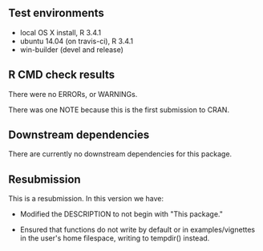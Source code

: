 
Test environments
-----------------

-   local OS X install, R 3.4.1
-   ubuntu 14.04 (on travis-ci), R 3.4.1
-   win-builder (devel and release)

R CMD check results
-------------------

There were no ERRORs, or WARNINGs.

There was one NOTE because this is the first submission to CRAN.

Downstream dependencies
-----------------------

There are currently no downstream dependencies for this package.

Resubmission
------------

This is a resubmission. In this version we have:

-   Modified the DESCRIPTION to not begin with "This package."

-   Ensured that functions do not write by default or in examples/vignettes in the user's home filespace, writing to tempdir() instead.
